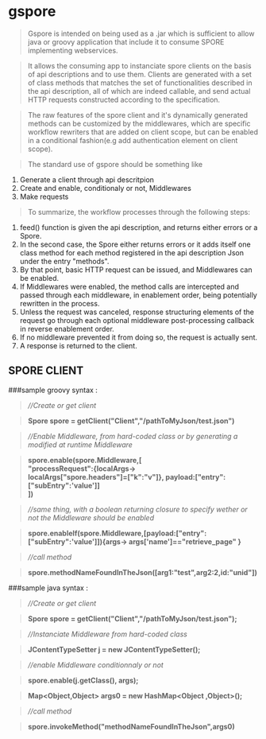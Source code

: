 gspore
======

>Gspore is intended on being used as a .jar which is 
>sufficient to allow java or groovy application that include it to consume SPORE implementing webservices.  

>It allows the consuming app to instanciate 
>spore clients on the basis of api descriptions and to use them.
>Clients are generated with a set of class methods that matches the set of functionalities described in the api description, all of which are indeed callable, and send actual HTTP requests constructed according to the
specification.  

>The raw features of the spore client and it's 
>dynamically generated methods can be customized by the middlewares, 
>which are specific workflow rewriters that are added on client scope,
>but can be enabled in a conditional fashion(e.g add authentication element on client scope).

>The standard use of gspore should be something like

1. Generate a client through api descritpion
2. Create and enable, conditionaly or not, Middlewares
3. Make requests

>To summarize, the workflow processes through the following steps:

1. feed() function is given the api description, and returns either
errors or a Spore.
2. In the second case, the Spore either returns errors or it adds itself one class method for each method registered in the api description Json under the entry "methods".
3. By that point, basic HTTP request can be issued, and Middlewares can be enabled.
4. If Middlewares were enabled, the method calls are intercepted and passed through each middleware, in enablement order, being potentially rewritten in the process.
5. Unless the request was canceled, response structuring elements of the request go through each optional middleware post-processing callback in reverse enablement order.
6. If no middleware prevented it from doing so, the request is actually sent.
7. A response is returned to the client.






SPORE CLIENT 
------------

###sample groovy syntax :

>*//Create or get client*

>**Spore spore = getClient("Client","/pathToMyJson/test.json")**

>*//Enable Middleware, from hard-coded class or by generating a modified at runtime Middleware*

>**spore.enable(spore.Middleware,[  
"processRequest":{localArgs->  
localArgs["spore.headers"]=["k":"v"]},  payload:["entry":["subEntry":'value']]  
])**

>*//same thing, with a boolean returning closure to specify wether or not
the Middleware should be enabled*

>**spore.enableIf(spore.Middleware,[payload:["entry":["subEntry":'value']]){args->
			args['name']=="retrieve_page"
			 }**

>*//call method*

>**spore.methodNameFoundInTheJson([arg1:"test",arg2:2,id:"unid"])**

###sample java syntax : 

>*//Create or get client*

>**Spore spore = getClient("Client","/pathToMyJson/test.json");**
		
>*//Instanciate Middleware from hard-coded class*

>**JContentTypeSetter j = new JContentTypeSetter();**

>*//enable Middleware conditionnaly or not*

>**spore.enable(j.getClass(), args);**

>**Map<Object,Object> args0 = new HashMap<Object ,Object>();**

>*//call method*

>**spore.invokeMethod("methodNameFoundInTheJson",args0)**
